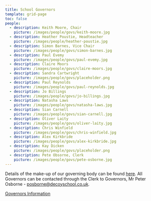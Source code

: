 ```yaml
---
title: School Governors
template: grid-page
toc: false
people:
  - description: Keith Moore, Chair
    picture: /images/people/govs/keith-moore.jpg
  - description: Heather Poustie, Headteacher
    picture: /images/people/heather-poustie.jpg
  - description: Simon Barnes, Vice Chair
    picture: /images/people/govs/simon-barnes.jpg
  - description: Paul Evemy
    picture: /images/people/govs/paul-evemy.jpg
  - description: Claire Moors
    picture: /images/people/govs/claire-moors.jpg
  - description: Sandra Cartwright
    picture: /images/people/govs/placeholder.png
  - description: Paul Reynolds
    picture: /images/people/govs/paul-reynolds.jpg
  - description: Jo Billings
    picture: /images/people/govs/jo-billings.jpg
  - description: Natasha Laws
    picture: /images/people/govs/natasha-laws.jpg
  - description: Sian Carnell
    picture: /images/people/govs/sian-carnell.jpg
  - description: Oliver Laity
    picture: /images/people/govs/oliver-laity.jpg
  - description: Chris Winfield
    picture: /images/people/govs/chris-winfield.jpg
  - description: Alex Kirkbride
    picture: /images/people/govs/alex-kirkbride.jpg
  - description: Kay Dicken
    picture: /images/people/govs/placeholder.png
  - description: Pete Obsorne, Clerk
    picture: /images/people/govs/pete-osborne.jpg
---
```


Details of the make-up of our governing body can be found [here](/uploads/Summary-Governor-Information-171017.pdf). All Governors can be contacted through the Clerk to Governors, Mr Peter Osborne - <a href="mailto:posborne@decoyschool.co.uk">posborne@decoyschool.co.uk</a>.

[Governors Information](https://drive.google.com/folderview?id=0B0102cki14zKM1V0bDRJZVFyRmM&usp=sharing)

<linkbtn text="Governors Information" address="https://drive.google.com/folderview?id=0B0102cki14zKM1V0bDRJZVFyRmM&usp=sharing"></linkbtn>
